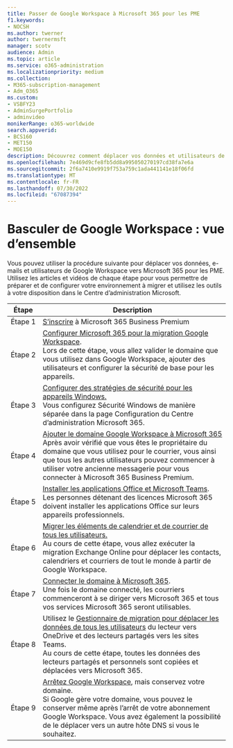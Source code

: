```yaml
---
title: Passer de Google Workspace à Microsoft 365 pour les PME
f1.keywords:
- NOCSH
ms.author: twerner
author: twernermsft
manager: scotv
audience: Admin
ms.topic: article
ms.service: o365-administration
ms.localizationpriority: medium
ms.collection:
- M365-subscription-management
- Adm_O365
ms.custom:
- VSBFY23
- AdminSurgePortfolio
- adminvideo
monikerRange: o365-worldwide
search.appverid:
- BCS160
- MET150
- MOE150
description: Découvrez comment déplacer vos données et utilisateurs de Google Workspace vers Microsoft 365 pour les PME.
ms.openlocfilehash: 7e469d9cfe8fb5dd8a995050270197cd38fa7e6a
ms.sourcegitcommit: 2f6a7410e9919f753a759c1ada441141e18f06fd
ms.translationtype: MT
ms.contentlocale: fr-FR
ms.lasthandoff: 07/30/2022
ms.locfileid: "67087394"
---
```

# <a name="switch-from-google-workspace---overview"></a>Basculer de Google Workspace : vue d’ensemble

Vous pouvez utiliser la procédure suivante pour déplacer vos données, e-mails et utilisateurs de Google Workspace vers Microsoft 365 pour les PME. Utilisez les articles et vidéos de chaque étape pour vous permettre de préparer et de configurer votre environnement à migrer et utilisez les outils à votre disposition dans le Centre d’administration Microsoft.


| Étape  |Description  |
|---------|---------|
|Étape 1 | [S’inscrire](../admin-overview/sign-up-for-office-365.md) à Microsoft 365 Business Premium       |
|Étape 2 | [Configurer Microsoft 365 pour la migration Google Workspace](set-up-microsoft-365-forgoogle.md). </br> Lors de cette étape, vous allez valider le domaine que vous utilisez dans Google Workspace, ajouter des utilisateurs et configurer la sécurité de base pour les appareils. |
|Étape 3 | [Configurer des stratégies de sécurité pour les appareils Windows.](../setup/secure-win-10-pcs.md)</br> Vous configurez Sécurité Windows de manière séparée dans la page Configuration du Centre d’administration Microsoft 365. |
|Étape 4 | [Ajouter le domaine Google Workspace à Microsoft 365](add-google-domain.md) </br> Après avoir vérifié que vous êtes le propriétaire du domaine que vous utilisez pour le courrier, vous ainsi que tous les autres utilisateurs pouvez commencer à utiliser votre ancienne messagerie pour vous connecter à Microsoft 365 Business Premium. |
|Étape 5 | [Installer les applications Office et Microsoft Teams](../setup/install-applications.md).</br> Les personnes détenant des licences Microsoft 365 doivent installer les applications Office sur leurs appareils professionnels.|
|Étape 6 | [Migrer les éléments de calendrier et de courrier de tous les utilisateurs.](migrate-email.md)</br> Au cours de cette étape, vous allez exécuter la migration Exchange Online pour déplacer les contacts, calendriers et courriers de tout le monde à partir de Google Workspace.  |
|Étape 7 | [Connecter le domaine à Microsoft 365](connect-domain-tom365.md). </br> Une fois le domaine connecté, les courriers commenceront à se diriger vers Microsoft 365 et tous vos services Microsoft 365 seront utilisables.|
|Étape 8|Utilisez le [Gestionnaire de migration pour déplacer les données de tous les utilisateurs](migrate-files-migration-manager.md) du lecteur vers OneDrive et des lecteurs partagés vers les sites Teams.</br> Au cours de cette étape, toutes les données des lecteurs partagés et personnels sont copiées et déplacées vers Microsoft 365.|
|Étape 9| [Arrêtez Google Workspace](cancel-google.md), mais conservez votre domaine. </br> Si Google gère votre domaine, vous pouvez le conserver même après l’arrêt de votre abonnement Google Workspace. Vous avez également la possibilité de le déplacer vers un autre hôte DNS si vous le souhaitez.|

